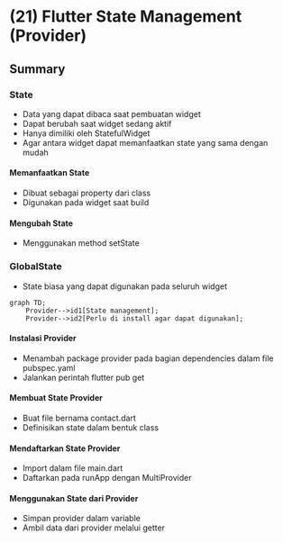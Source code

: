 # (21) Flutter State Management (Provider)

## Summary

### State
- Data yang dapat dibaca saat pembuatan widget
- Dapat berubah saat widget sedang aktif
- Hanya dimiliki oleh StatefulWidget
- Agar antara widget dapat memanfaatkan state yang sama dengan mudah

#### Memanfaatkan State
- Dibuat sebagai property dari class
- Digunakan pada widget saat build

#### Mengubah State
- Menggunakan method setState

### GlobalState
- State biasa yang dapat digunakan pada seluruh widget
  
```mermaid
graph TD;
    Provider-->id1[State management];
    Provider-->id2[Perlu di install agar dapat digunakan];
```

#### Instalasi Provider
- Menambah package provider pada bagian dependencies dalam file pubspec.yaml
- Jalankan perintah flutter pub get

#### Membuat State Provider
- Buat file bernama contact.dart
- Definisikan state dalam bentuk class

#### Mendaftarkan State Provider
- Import dalam file main.dart
- Daftarkan pada runApp dengan MultiProvider

#### Menggunakan State dari Provider
- Simpan provider dalam variable
- Ambil data dari provider melalui getter